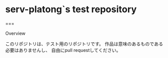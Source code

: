 # serv-platong`s test repository
===

Overview

  このリポジトリは、テスト用のリポジトリです。
作品は意味のあるものである必要はありませんし、
自由にpull requestしてください。

